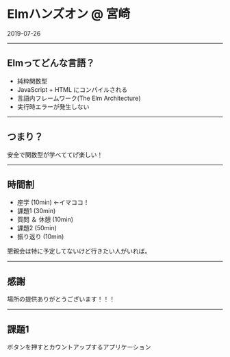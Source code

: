 # Elmハンズオン @ 宮崎

2019-07-26

---

## Elmってどんな言語？

- 純粋関数型
- JavaScript + HTML にコンパイルされる
- 言語内フレームワーク(The Elm Architecture)
- 実行時エラーが発生しない

---


## つまり？

安全で関数型が学べててげ楽しい！

---

## 時間割

- 座学 (10min) ←イマココ！
- 課題1 (30min)
- 質問 ＆ 休憩 (10min)
- 課題2 (50min)
- 振り返り (10min)

懇親会は特に予定してないけど行きたい人がいれば。

---

## 感謝

場所の提供ありがとうございます！！！

---

## 課題1

ボタンを押すとカウントアップするアプリケーション
